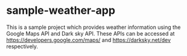 # sample-weather-app
This is a sample project which provides weather information using the Google Maps API and Dark sky API. These APIs can be accessed at https://developers.google.com/maps/ and https://darksky.net/dev respectively.

